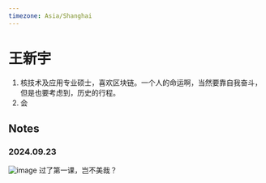 ```yaml
---
timezone: Asia/Shanghai
---
```


# 王新宇
1. 核技术及应用专业硕士，喜欢区块链。一个人的命运啊，当然要靠自我奋斗，但是也要考虑到，历史的行程。
2. 会


   
## Notes

<!-- Content_START -->

### 2024.09.23
![image](https://github.com/user-attachments/assets/2b0940eb-e26c-46e4-9dfa-de99dad5e7a4)
过了第一课，岂不美哉？

### 

<!-- Content_END -->
